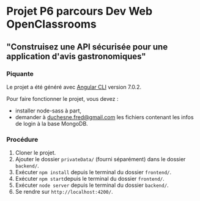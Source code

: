 # Projet P6 parcours Dev Web OpenClassrooms #

## "Construisez une API sécurisée pour une application d'avis gastronomiques" ##

### Piquante ###

Le projet a été généré avec [Angular CLI](https://github.com/angular/angular-cli) version 7.0.2.

Pour faire fonctionner le projet, vous devez : 
 - installer node-sass à part,
 - demander à duchesne.fred@gmail.com les fichiers contenant les infos de login à la base MongoDB.

### Procédure ###

1. Cloner le projet.
2. Ajouter le dossier `privateData/` (fourni séparément) dans le dossier `backend/`.
3. Exécuter `npm install` depuis le terminal du dossier `frontend/`.
4. Exécuter `npm start`depuis le terminal du dossier `frontend/`.
5. Exécuter `node server` depuis le terminal du dossier `backend/`.
6. Se rendre sur `http://localhost:4200/`.